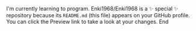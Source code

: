 I'm currently learning to program.
Enki1968/Enki1968 is a ✨ special ✨ repository because its `README.md` (this file) appears on your GitHub profile.
You can click the Preview link to take a look at your changes.
End
